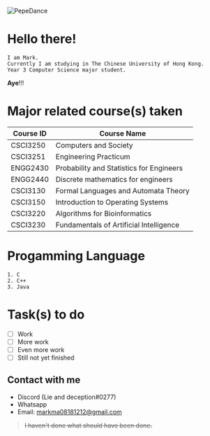 ![PepeDance](https://cdn.discordapp.com/emojis/444226569016311829.gif?v=1)

# **Hello there!**
	I am Mark. 
	Currently I am studying in The Chinese University of Hong Kong.
	Year 3 Computer Science major student. 

**Aye**!!!
	
# Major related course(s) taken
|Course ID | Course Name |
|--- |---|
|CSCI3250 |Computers and Society |
|CSCI3251 |Engineering Practicum |
|ENGG2430 |Probability and Statistics for Engineers|
|ENGG2440 |Discrete mathematics for engineers|
|CSCI3130 |Formal Languages and Automata Theory|
|CSCI3150 |Introduction to Operating Systems|
|CSCI3220 |Algorithms for Bioinformatics|
|CSCI3230 |Fundamentals of Artificial Intelligence|

	
# Progamming Language
	1. C
	2. C++
	3. Java

# Task(s) to do
- [ ] Work
- [ ] More work
- [ ] Even more work
- [ ] Still not yet finished

## Contact with me
- Discord (Lie and deception#0277)
- Whatsapp
- Email: markma08181212@gmail.com
>~~I haven't done what should have been done.~~

